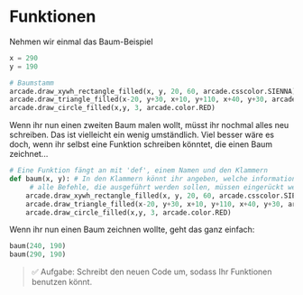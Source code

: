 # Funktionen

Nehmen wir einmal das Baum-Beispiel 

```python
x = 290
y = 190

# Baumstamm
arcade.draw_xywh_rectangle_filled(x, y, 20, 60, arcade.csscolor.SIENNA)
arcade.draw_triangle_filled(x-20, y+30, x+10, y+110, x+40, y+30, arcade.csscolor.DARK_GREEN)
arcade.draw_circle_filled(x,y, 3, arcade.color.RED)
```

Wenn ihr nun einen zweiten Baum malen wollt, müsst ihr nochmal alles neu schreiben.
Das ist vielleicht ein wenig umständlich. 
Viel besser wäre es doch, wenn ihr selbst eine Funktion schreiben könntet,
die einen Baum zeichnet...


```python
# Eine Funktion fängt an mit 'def', einem Namen und den Klammern
def baum(x, y): # In den Klammern könnt ihr angeben, welche informationen ihr braucht 
     # alle Befehle, die ausgeführt werden sollen, müssen eingerückt werden:
    arcade.draw_xywh_rectangle_filled(x, y, 20, 60, arcade.csscolor.SIENNA)
    arcade.draw_triangle_filled(x-20, y+30, x+10, y+110, x+40, y+30, arcade.csscolor.DARK_GREEN)
    arcade.draw_circle_filled(x,y, 3, arcade.color.RED)
```

Wenn ihr nun einen Baum zeichnen wollte, geht das ganz einfach:

```python
baum(240, 190)
baum(290, 190)
```

> ✅ Aufgabe: Schreibt den neuen Code um, sodass Ihr Funktionen benutzen könnt.
